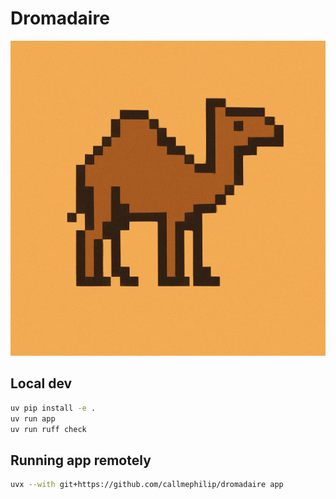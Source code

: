

# Dromadaire

![Dromadaire](dromadaire.png)

## Local dev

```bash
uv pip install -e .
uv run app
uv run ruff check
```

## Running app remotely

```bash
uvx --with git+https://github.com/callmephilip/dromadaire app
```
